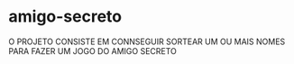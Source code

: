 # amigo-secreto
O PROJETO CONSISTE EM CONNSEGUIR SORTEAR UM OU MAIS NOMES PARA FAZER UM JOGO DO AMIGO SECRETO
